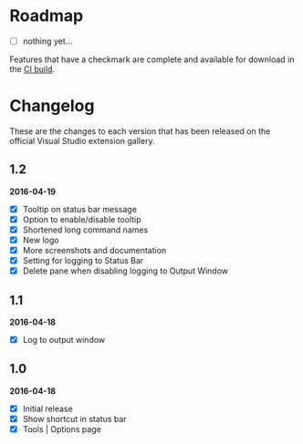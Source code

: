 # Roadmap

- [ ] nothing yet...

Features that have a checkmark are complete and available for
download in the
[CI build](http://vsixgallery.com/extension/9da28329-f9d5-4f18-91c3-d3285b103d1a/).

# Changelog

These are the changes to each version that has been released
on the official Visual Studio extension gallery.

## 1.2

**2016-04-19**

- [x] Tooltip on status bar message
- [x] Option to enable/disable tooltip
- [x] Shortened long command names
- [x] New logo
- [x] More screenshots and documentation
- [x] Setting for logging to Status Bar
- [x] Delete pane when disabling logging to Output Window

## 1.1

**2016-04-18**

- [x] Log to output window

## 1.0

**2016-04-18**

- [x] Initial release
- [x] Show shortcut in status bar
- [x] Tools | Options page